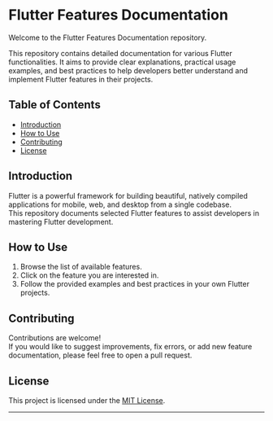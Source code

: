 # Flutter Features Documentation

Welcome to the Flutter Features Documentation repository.

This repository contains detailed documentation for various Flutter functionalities. It aims to provide clear explanations, practical usage examples, and best practices to help developers better understand and implement Flutter features in their projects.

## Table of Contents

- [Introduction](#introduction)
- [How to Use](#how-to-use)
- [Contributing](#contributing)
- [License](#license)

## Introduction

Flutter is a powerful framework for building beautiful, natively compiled applications for mobile, web, and desktop from a single codebase.  
This repository documents selected Flutter features to assist developers in mastering Flutter development.

## How to Use

1. Browse the list of available features.
2. Click on the feature you are interested in.
3. Follow the provided examples and best practices in your own Flutter projects.

## Contributing

Contributions are welcome!  
If you would like to suggest improvements, fix errors, or add new feature documentation, please feel free to open a pull request.

## License

This project is licensed under the [MIT License](LICENSE).

---

